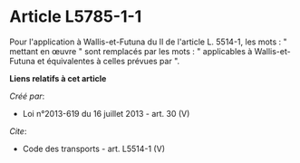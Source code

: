 # Article L5785-1-1

Pour l'application à Wallis-et-Futuna du II de l'article L. 5514-1, les mots : " mettant en œuvre " sont remplacés par les
mots : " applicables à Wallis-et-Futuna et équivalentes à celles prévues par ".

**Liens relatifs à cet article**

_Créé par_:

  - Loi n°2013-619 du 16 juillet 2013 - art. 30 (V)

_Cite_:

  - Code des transports - art. L5514-1 (V)
